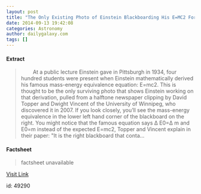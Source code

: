 ```yaml
---
layout: post
title: "The Only Existing Photo of Einstein Blackboarding His E=MC2 Formula (Weekend Feature)"
date: 2014-09-13 19:42:08
categories: Astronomy
author: dailygalaxy.com
tags: []
---
```



#### Extract
>&#0160; &#0160; &#0160; &#0160; At a public lecture Einstein gave in Pittsburgh in 1934, four hundred students were present when Einstein mathematically derived his famous mass-energy equivalence equation: E=mc2. This is thought to be the only surviving photo that shows Einstein working on that derivation, pulled from a halftone newspaper clipping by David Topper and Dwight Vincent of the University of Winnipeg, who discovered it in 2007. If you look closely, you’ll see the mass-energy equivalence in the lower left hand corner of the blackboard on the right. You might notice that the famous equation says Δ E0=Δ m and E0=m instead of the expected E=mc2, Topper and Vincent explain in their paper: &quot;It is the right blackboard that conta...

#### Factsheet
>factsheet unavailable

[Visit Link](http://www.dailygalaxy.com/my_weblog/2014/09/image-of-the-day-only-existing-photo-of-einstein-deriving-emc2.html)

id:   49290


